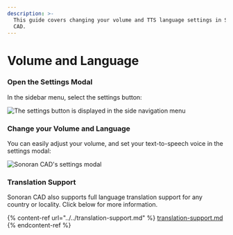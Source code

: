 ```yaml
---
description: >-
  This guide covers changing your volume and TTS language settings in Sonoran
  CAD.
---
```


# Volume and Language

### Open the Settings Modal

In the sidebar menu, select the settings button:

![The settings button is displayed in the side navigation menu](<../../.gitbook/assets/Screen Shot 2020-04-19 at 2.00.55 AM.png>)

### Change your Volume and Language

You can easily adjust your volume, and set your text-to-speech voice in the settings modal:

![Sonoran CAD's settings modal](<../../.gitbook/assets/Screen Shot 2020-04-19 at 2.02.29 AM.png>)

### Translation Support

Sonoran CAD also supports full language translation support for any country or locality. Click below for more information.

{% content-ref url="../../translation-support.md" %}
[translation-support.md](../../translation-support.md)
{% endcontent-ref %}



